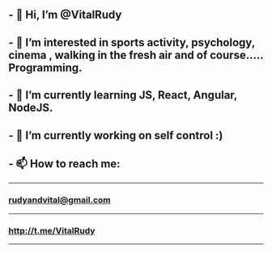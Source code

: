 ## - 👋 Hi, I’m @VitalRudy
## - 👀 I’m interested in sports activity, psychology, cinema , walking in the fresh air and of course..... Programming.
## - 🌱 I’m currently learning JS, React, Angular, NodeJS.
## - 💞️ I’m currently working on self control :)
## - 📫 How to reach me:
----------------------
### rudyandvital@gmail.com
----------------------
### http://t.me/VitalRudy
----------------------

